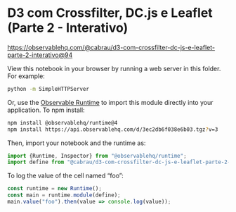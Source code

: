 # D3 com Crossfilter, DC.js e Leaflet (Parte 2 - Interativo)

https://observablehq.com/@cabrau/d3-com-crossfilter-dc-js-e-leaflet-parte-2-interativo@94

View this notebook in your browser by running a web server in this folder. For
example:

~~~sh
python -m SimpleHTTPServer
~~~

Or, use the [Observable Runtime](https://github.com/observablehq/runtime) to
import this module directly into your application. To npm install:

~~~sh
npm install @observablehq/runtime@4
npm install https://api.observablehq.com/d/3ec2db6f038e6b03.tgz?v=3
~~~

Then, import your notebook and the runtime as:

~~~js
import {Runtime, Inspector} from "@observablehq/runtime";
import define from "@cabrau/d3-com-crossfilter-dc-js-e-leaflet-parte-2-interativo";
~~~

To log the value of the cell named “foo”:

~~~js
const runtime = new Runtime();
const main = runtime.module(define);
main.value("foo").then(value => console.log(value));
~~~
